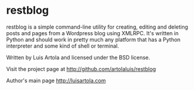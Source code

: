restblog
========

restblog is a simple command-line utility for creating, editing and deleting
posts and pages from a Wordpress blog using XMLRPC. It's written in Python and
should work in pretty much any platform that has a Python interpreter and some
kind of shell or terminal.

Written by Luis Artola and licensed under the BSD license.

Visit the project page at http://github.com/artolaluis/restblog

Author's main page http://luisartola.com
